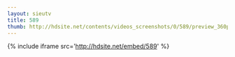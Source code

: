 ```yaml
---
layout: sieutv
title: 589
thumb: http://hdsite.net/contents/videos_screenshots/0/589/preview_360p.mp4.jpg
---
```

{% include iframe src='http://hdsite.net/embed/589' %}
 
